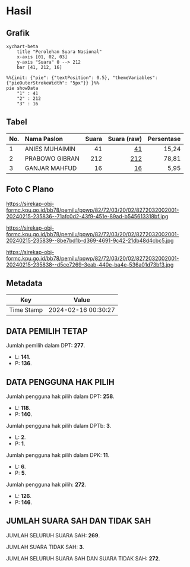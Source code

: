 # Hasil

## Grafik

```mermaid
xychart-beta
    title "Perolehan Suara Nasional"
    x-axis [01, 02, 03]
    y-axis "Suara" 0 --> 212
    bar [41, 212, 16]
```

```mermaid
%%{init: {"pie": {"textPosition": 0.5}, "themeVariables": {"pieOuterStrokeWidth": "5px"}} }%%
pie showData
    "1" : 41
    "2" : 212
    "3" : 16
```

## Tabel

| No. | Nama Paslon    | Suara | Suara (raw) | Persentase |
|:--- |:-------------- | -----:| -----------:| ----------:|
| 1   | ANIES MUHAIMIN | 41    | [41][p-1]   | 15,24      |
| 2   | PRABOWO GIBRAN | 212   | [212][p-2]  | 78,81      |
| 3   | GANJAR MAHFUD  | 16    | [16][p-3]   | 5,95       |


[p-1]: https://github.com/gigit-pemilu/pemilu-2024/blob/main/pilpres/hitung-suara/sub/82-maluku-utara/sub/72-kota-tidore-kepulauan/sub/03-oba/sub/2002-gita/sub/001-tps/sub/paslon-1.txt
[p-2]: https://github.com/gigit-pemilu/pemilu-2024/blob/main/pilpres/hitung-suara/sub/82-maluku-utara/sub/72-kota-tidore-kepulauan/sub/03-oba/sub/2002-gita/sub/001-tps/sub/paslon-2.txt
[p-3]: https://github.com/gigit-pemilu/pemilu-2024/blob/main/pilpres/hitung-suara/sub/82-maluku-utara/sub/72-kota-tidore-kepulauan/sub/03-oba/sub/2002-gita/sub/001-tps/sub/paslon-3.txt

## Foto C Plano

https://sirekap-obj-formc.kpu.go.id/bb78/pemilu/ppwp/82/72/03/20/02/8272032002001-20240215-235836--71afc0d2-43f9-451e-89ad-b545613318bf.jpg

https://sirekap-obj-formc.kpu.go.id/bb78/pemilu/ppwp/82/72/03/20/02/8272032002001-20240215-235839--8be7bd1b-d369-4691-9c42-21db48d4cbc5.jpg

https://sirekap-obj-formc.kpu.go.id/bb78/pemilu/ppwp/82/72/03/20/02/8272032002001-20240215-235838--d5ce7269-3eab-440e-ba4e-536a01d73bf3.jpg


## Metadata

| Key        | Value               |
| ---------- | ------------------- |
| Time Stamp | 2024-02-16 00:30:27 |


## DATA PEMILIH TETAP

Jumlah pemilih dalam DPT: **277**.
 * L: **141**.
 * P: **136**.

## DATA PENGGUNA HAK PILIH

Jumlah pengguna hak pilih dalam DPT: **258**.
 * L: **118**.
 * P: **140**.

Jumlah pengguna hak pilih dalam DPTb: **3**.
 * L: **2**.
 * P: **1**.

Jumlah pengguna hak pilih dalam DPK: **11**.
 * L: **6**.
 * P: **5**.

Jumlah pengguna hak pilih: **272**.
 * L: **126**.
 * P: **146**.

## JUMLAH SUARA SAH DAN TIDAK SAH

JUMLAH SELURUH SUARA SAH: **269**.

JUMLAH SUARA TIDAK SAH: **3**.

JUMLAH SELURUH SUARA SAH DAN SUARA TIDAK SAH: **272**.


